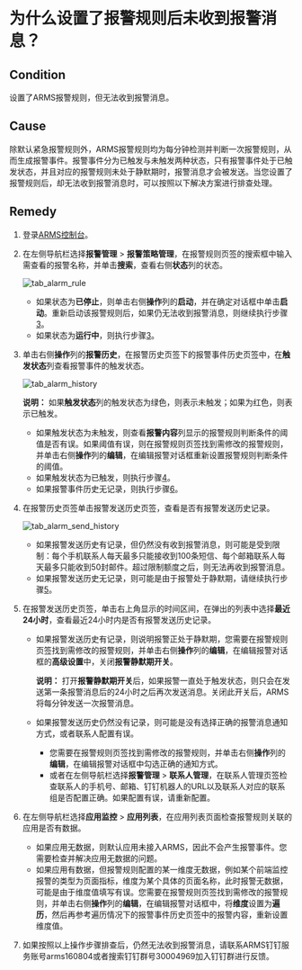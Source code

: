 # 为什么设置了报警规则后未收到报警消息？

## Condition

设置了ARMS报警规则，但无法收到报警消息。

## Cause

除默认紧急报警规则外，ARMS报警规则均为每分钟检测并判断一次报警规则，从而生成报警事件。报警事件分为已触发与未触发两种状态，只有报警事件处于已触发状态，并且对应的报警规则未处于静默期时，报警消息才会被发送。当您设置了报警规则后，却无法收到报警消息时，可以按照以下解决方案进行排查处理。

## Remedy

1.  登录[ARMS控制台](https://arms-ap-southeast-1.console.aliyun.com/#/home)。

2.  在左侧导航栏选择**报警管理** \> **报警策略管理**，在报警规则页签的搜索框中输入需查看的报警名称，并单击**搜索**，查看右侧**状态**列的状态。

    ![tab_alarm_rule](https://static-aliyun-doc.oss-accelerate.aliyuncs.com/assets/img/zh-CN/4563498951/p81473.png)

    -   如果状态为**已停止**，则单击右侧**操作**列的**启动**，并在确定对话框中单击**启动**。重新启动该报警规则后，如果仍无法收到报警消息，则继续执行步骤[3](#step_aaw_2q7_f27)。
    -   如果状态为**运行中**，则执行步骤[3](#step_aaw_2q7_f27)。
3.  单击右侧**操作**列的**报警历史**，在报警历史页签下的报警事件历史页签中，在**触发状态**列查看报警事件的触发状态。

    ![tab_alarm_history](https://static-aliyun-doc.oss-accelerate.aliyuncs.com/assets/img/zh-CN/4563498951/p81476.png)

    **说明：** 如果**触发状态**列的触发状态为绿色，则表示未触发；如果为红色，则表示已触发。

    -   如果触发状态为未触发，则查看**报警内容**列显示的报警规则判断条件的阈值是否有误。如果阈值有误，则在报警规则页签找到需修改的报警规则，并单击右侧**操作**列的**编辑**，在编辑报警对话框重新设置报警规则判断条件的阈值。
    -   如果触发状态为已触发，则执行步骤[4](#step_ppz_b91_d1f)。
    -   如果报警事件历史无记录，则执行步骤[6](#step_dvb_363_m10)。
4.  在报警历史页签单击报警发送历史页签，查看是否有报警发送历史记录。

    ![tab_alarm_send_history](https://static-aliyun-doc.oss-accelerate.aliyuncs.com/assets/img/zh-CN/4563498951/p81477.png)

    -   如果报警发送历史有记录，但仍然没有收到报警消息，则可能是受到限制：每个手机联系人每天最多只能接收到100条短信、每个邮箱联系人每天最多只能收到50封邮件。超过限制额度之后，则无法再收到报警消息。
    -   如果报警发送历史无记录，则可能是由于报警处于静默期，请继续执行步骤[5](#step_dql_in0_dfx)。
5.  在报警发送历史页签，单击右上角显示的时间区间，在弹出的列表中选择**最近24小时**，查看最近24小时内是否有报警发送历史记录。

    -   如果报警发送历史有记录，则说明报警正处于静默期，您需要在报警规则页签找到需修改的报警规则，并单击右侧**操作**列的**编辑**，在编辑报警对话框的**高级设置**中，关闭**报警静默期开关**。

        **说明：** 打开**报警静默期开关**后，如果报警一直处于触发状态，则只会在发送第一条报警消息后的24小时之后再次发送消息。关闭此开关后，ARMS将每分钟发送一次报警消息。

    -   如果报警发送历史仍然没有记录，则可能是没有选择正确的报警消息通知方式，或者联系人配置有误。
        -   您需要在报警规则页签找到需修改的报警规则，并单击右侧**操作**列的**编辑**，在编辑报警对话框中勾选正确的通知方式。
        -   或者在左侧导航栏选择**报警管理** \> **联系人管理**，在联系人管理页签检查联系人的手机号、邮箱、钉钉机器人的URL以及联系人对应的联系组是否配置正确。如果配置有误，请重新配置。
6.  在左侧导航栏选择**应用监控** \> **应用列表**，在应用列表页面检查报警规则关联的应用是否有数据。

    -   如果应用无数据，则默认应用未接入ARMS，因此不会产生报警事件。您需要检查并解决应用无数据的问题。
    -   如果应用有数据，但报警规则配置的某一维度无数据，例如某个前端监控报警的类型为页面指标，维度为某个具体的页面名称，此时报警无数据，可能是由于维度值填写有误。您需要在报警规则页签找到需修改的报警规则，并单击右侧**操作**列的**编辑**，在编辑报警对话框中，将**维度**设置为**遍历**，然后再参考遍历情况下的报警事件历史页签中的报警内容，重新设置维度值。
7.  如果按照以上操作步骤排查后，仍然无法收到报警消息，请联系ARMS钉钉服务账号arms160804或者搜索钉钉群号30004969加入钉钉群进行反馈。


